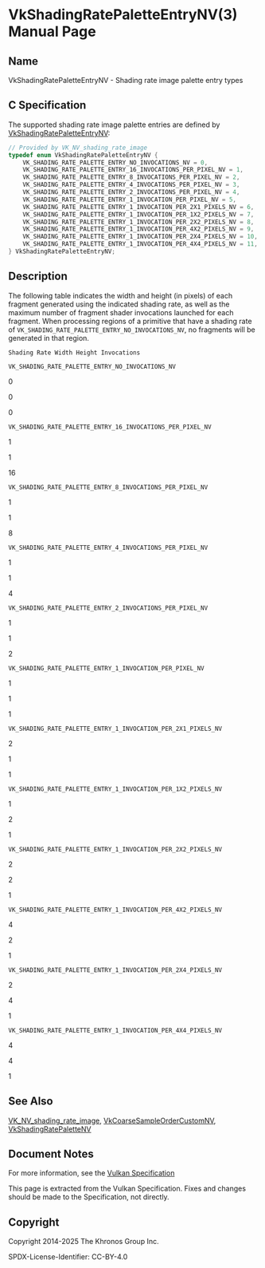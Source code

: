 # VkShadingRatePaletteEntryNV(3) Manual Page

## Name

VkShadingRatePaletteEntryNV - Shading rate image palette entry types



## [](#_c_specification)C Specification

The supported shading rate image palette entries are defined by [VkShadingRatePaletteEntryNV](https://registry.khronos.org/vulkan/specs/latest/man/html/VkShadingRatePaletteEntryNV.html):

```c++
// Provided by VK_NV_shading_rate_image
typedef enum VkShadingRatePaletteEntryNV {
    VK_SHADING_RATE_PALETTE_ENTRY_NO_INVOCATIONS_NV = 0,
    VK_SHADING_RATE_PALETTE_ENTRY_16_INVOCATIONS_PER_PIXEL_NV = 1,
    VK_SHADING_RATE_PALETTE_ENTRY_8_INVOCATIONS_PER_PIXEL_NV = 2,
    VK_SHADING_RATE_PALETTE_ENTRY_4_INVOCATIONS_PER_PIXEL_NV = 3,
    VK_SHADING_RATE_PALETTE_ENTRY_2_INVOCATIONS_PER_PIXEL_NV = 4,
    VK_SHADING_RATE_PALETTE_ENTRY_1_INVOCATION_PER_PIXEL_NV = 5,
    VK_SHADING_RATE_PALETTE_ENTRY_1_INVOCATION_PER_2X1_PIXELS_NV = 6,
    VK_SHADING_RATE_PALETTE_ENTRY_1_INVOCATION_PER_1X2_PIXELS_NV = 7,
    VK_SHADING_RATE_PALETTE_ENTRY_1_INVOCATION_PER_2X2_PIXELS_NV = 8,
    VK_SHADING_RATE_PALETTE_ENTRY_1_INVOCATION_PER_4X2_PIXELS_NV = 9,
    VK_SHADING_RATE_PALETTE_ENTRY_1_INVOCATION_PER_2X4_PIXELS_NV = 10,
    VK_SHADING_RATE_PALETTE_ENTRY_1_INVOCATION_PER_4X4_PIXELS_NV = 11,
} VkShadingRatePaletteEntryNV;
```

## [](#_description)Description

The following table indicates the width and height (in pixels) of each fragment generated using the indicated shading rate, as well as the maximum number of fragment shader invocations launched for each fragment. When processing regions of a primitive that have a shading rate of `VK_SHADING_RATE_PALETTE_ENTRY_NO_INVOCATIONS_NV`, no fragments will be generated in that region.

    Shading Rate Width Height Invocations

`VK_SHADING_RATE_PALETTE_ENTRY_NO_INVOCATIONS_NV`

0

0

0

`VK_SHADING_RATE_PALETTE_ENTRY_16_INVOCATIONS_PER_PIXEL_NV`

1

1

16

`VK_SHADING_RATE_PALETTE_ENTRY_8_INVOCATIONS_PER_PIXEL_NV`

1

1

8

`VK_SHADING_RATE_PALETTE_ENTRY_4_INVOCATIONS_PER_PIXEL_NV`

1

1

4

`VK_SHADING_RATE_PALETTE_ENTRY_2_INVOCATIONS_PER_PIXEL_NV`

1

1

2

`VK_SHADING_RATE_PALETTE_ENTRY_1_INVOCATION_PER_PIXEL_NV`

1

1

1

`VK_SHADING_RATE_PALETTE_ENTRY_1_INVOCATION_PER_2X1_PIXELS_NV`

2

1

1

`VK_SHADING_RATE_PALETTE_ENTRY_1_INVOCATION_PER_1X2_PIXELS_NV`

1

2

1

`VK_SHADING_RATE_PALETTE_ENTRY_1_INVOCATION_PER_2X2_PIXELS_NV`

2

2

1

`VK_SHADING_RATE_PALETTE_ENTRY_1_INVOCATION_PER_4X2_PIXELS_NV`

4

2

1

`VK_SHADING_RATE_PALETTE_ENTRY_1_INVOCATION_PER_2X4_PIXELS_NV`

2

4

1

`VK_SHADING_RATE_PALETTE_ENTRY_1_INVOCATION_PER_4X4_PIXELS_NV`

4

4

1

## [](#_see_also)See Also

[VK\_NV\_shading\_rate\_image](https://registry.khronos.org/vulkan/specs/latest/man/html/VK_NV_shading_rate_image.html), [VkCoarseSampleOrderCustomNV](https://registry.khronos.org/vulkan/specs/latest/man/html/VkCoarseSampleOrderCustomNV.html), [VkShadingRatePaletteNV](https://registry.khronos.org/vulkan/specs/latest/man/html/VkShadingRatePaletteNV.html)

## [](#_document_notes)Document Notes

For more information, see the [Vulkan Specification](https://registry.khronos.org/vulkan/specs/latest/html/vkspec.html#VkShadingRatePaletteEntryNV)

This page is extracted from the Vulkan Specification. Fixes and changes should be made to the Specification, not directly.

## [](#_copyright)Copyright

Copyright 2014-2025 The Khronos Group Inc.

SPDX-License-Identifier: CC-BY-4.0